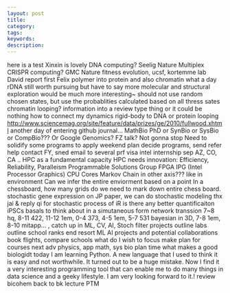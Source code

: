 ```yaml
---
layout: post
title: 
category: 
tags: 
keywords: 
description: 
---
```




here is a test
Xinxin is lovely
DNA computing? Seelig Nature
Multiplex CRISPR computing? GMC Nature
fitness evolution, ucsf, kortemme lab
David report first
Felix polymer into protein
and also chromatin
what a day
rDNA still worth pursuing but have to say more molecular and structural exploration would be much more interesting~
should not use random chosen states, but use the probablities calculated based on all thress sates
chromatin looping?
information into a review type thing
or it could be nothing
how to connect my dynamics rigid-body to DNA or protein looping
http://www.sciencemag.org/site/feature/data/prizes/ge/2010/fullwood.xhtml
another day of entering github journal...
MathBio PhD or SynBio or SysBio or CompBio???
Or Google Genomics?
FZ talk? Not gonna stop
Need to solidify some programs to apply
weekend plan
decide programs, send refer help
contact FY, sned email to several prf
visa
intel
internship sep
AZ, CO, CA ..
HPC as a fundamental capacity
HPC needs innovation: Efficiency, Reliability, Paralleism
Programmable Solutions Group
FPGA
IPG (Intel Processor Graphics)
CPU Cores
Markov Chain in other axis??? like in environment
Can we infer the entire enviorment based on a point
In a chessboard, how many grids do we need to mark down entire chess board.
stochastic gene expression
on JP paper, we can do stochastic modeling
thx jai & reply qi
for stochastic process of iR is there any better quantificaiton
iPSCs basals to think about in a simutaneous form
network transsion
7~8 hq, 8-11 422, 11-12 1em, 0-4 373, 4-5 1em, 5-7 531 bayesian in 3D, 7-8 1em, 8-10 mitapp... , 
catch up in ML, CV, AI, Stoch
filter
projects outline
labs outline
school ranks
end
resort ML AI projects and potential collaborations
book flights, compare schools
what do I wish to focus
make plan for courses next
adv physics, app math, sys bio
plan time
what makes a good biologidt
today I am learning Python. A new language that I used to think it is easy and not worthwhile.
It turned out to be a huge mistake.
Now I find it a very interesting programming tool that can enable me to do many things in data science and a geeky lifestyle.
I am very looking forward to it.!
review bicohem
back to bk lecture
PTM 
